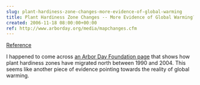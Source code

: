 ```yaml
---  
slug: plant-hardiness-zone-changes-more-evidence-of-global-warming
title: Plant Hardiness Zone Changes -- More Evidence of Global Warming?
created: 2006-11-18 08:00:00+00:00
ref: http://www.arborday.org/media/mapchanges.cfm
---  
```

[Reference](http://www.arborday.org/media/mapchanges.cfm)
 
I happened to come across [an Arbor Day Foundation page](http://www.arborday.org/media/mapchanges.cfm) that shows how plant hardiness zones have migrated north between 1990 and 2004.  This seems like another piece of evidence pointing towards the reality of global warming.

